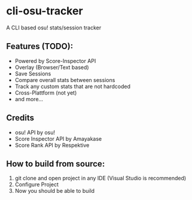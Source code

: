 # cli-osu-tracker
A CLI based osu! stats/session tracker

## Features (TODO):
- Powered by Score-Inspector API
- Overlay (Browser/Text based)
- Save Sessions
- Compare overall stats between sessions
- Track any custom stats that are not hardcoded
- Cross-Plattform (not yet)
- and more...

## Credits
- osu! API by osu!
- Score Inspector API by Amayakase
- Score Rank API by Respektive

## How to build from source:
1. git clone and open project in any IDE (Visual Studio is recommended)
2. Configure Project
3. Now you should be able to build